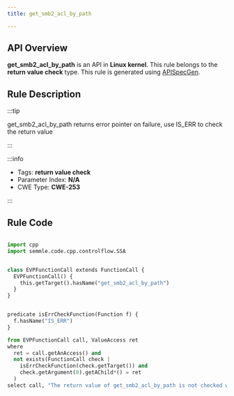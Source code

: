 ```yaml
---
title: get_smb2_acl_by_path

---
```



## API Overview
**get_smb2_acl_by_path** is an API in **Linux kernel**. This rule belongs to the **return value check** type. This rule is generated using [APISpecGen](../../tools/APISpecGen).
## Rule Description

:::tip

get_smb2_acl_by_path returns error pointer on failure, use IS_ERR to check the return value

:::

:::info

- Tags: **return value check**
- Parameter Index: **N/A**
- CWE Type: **CWE-253**

:::

## Rule Code
```python

import cpp
import semmle.code.cpp.controlflow.SSA


class EVPFunctionCall extends FunctionCall {
  EVPFunctionCall() {
    this.getTarget().hasName("get_smb2_acl_by_path")
  }
}


predicate isErrCheckFunction(Function f) {
  f.hasName("IS_ERR") 
}

from EVPFunctionCall call, ValueAccess ret
where
  ret = call.getAnAccess() and
  not exists(FunctionCall check |
    isErrCheckFunction(check.getTarget()) and
    check.getArgument(0).getAChild*() = ret
  )
select call, "The return value of get_smb2_acl_by_path is not checked with IS_ERR."
    
```